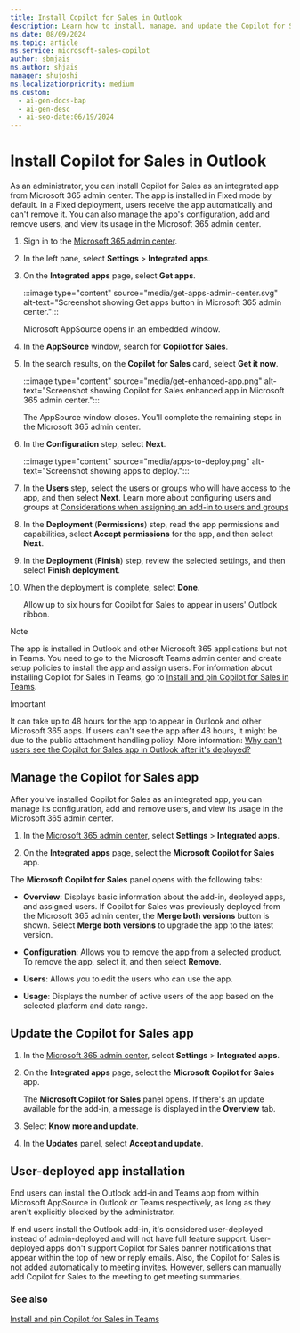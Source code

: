 ```yaml
---
title: Install Copilot for Sales in Outlook
description: Learn how to install, manage, and update the Copilot for Sales app in Microsoft 365 with this comprehensive guide.
ms.date: 08/09/2024
ms.topic: article
ms.service: microsoft-sales-copilot
author: sbmjais
ms.author: shjais
manager: shujoshi
ms.localizationpriority: medium
ms.custom:
  - ai-gen-docs-bap
  - ai-gen-desc
  - ai-seo-date:06/19/2024
---
```


# Install Copilot for Sales in Outlook

As an administrator, you can install Copilot for Sales as an integrated app from Microsoft 365 admin center. The app is installed in Fixed mode by default. In a Fixed deployment, users receive the app automatically and can't remove it. You can also manage the app's configuration, add and remove users, and view its usage in the Microsoft 365 admin center.

1. Sign in to the [Microsoft 365 admin center](https://admin.microsoft.com/).

2. In the left pane, select **Settings** > **Integrated apps**.

3. On the **Integrated apps** page, select **Get apps**.

    :::image type="content" source="media/get-apps-admin-center.svg" alt-text="Screenshot showing Get apps button in Microsoft 365 admin center.":::

    Microsoft AppSource opens in an embedded window.

4. In the **AppSource** window, search for **Copilot for Sales**.

5. In the search results, on the **Copilot for Sales** card, select **Get it now**. 

    :::image type="content" source="media/get-enhanced-app.png" alt-text="Screenshot showing Copilot for Sales enhanced app in Microsoft 365 admin center.":::

    The AppSource window closes. You'll complete the remaining steps in the Microsoft 365 admin center.

6. In the **Configuration** step, select **Next**.

    :::image type="content" source="media/apps-to-deploy.png" alt-text="Screenshot showing apps to deploy.":::

8. In the **Users** step, select the users or groups who will have access to the app, and then select **Next**. Learn more about configuring users and groups at [Considerations when assigning an add-in to users and groups](/microsoft-365/admin/manage/manage-deployment-of-add-ins?view=o365-worldwide&preserve-view=true#considerations-when-assigning-an-add-in-to-users-and-groups)

9. In the **Deployment** (**Permissions**) step, read the app permissions and capabilities, select **Accept permissions** for the app, and then select **Next**.

10. In the **Deployment** (**Finish**) step, review the selected settings, and then select **Finish deployment**.

11. When the deployment is complete, select **Done**.

    Allow up to six hours for Copilot for Sales to appear in users' Outlook ribbon.

> [!NOTE]
> The app is installed in Outlook and other Microsoft 365 applications but not in Teams. You need to go to the Microsoft Teams admin center and create setup policies to install the app and assign users. For information about installing Copilot for Sales in Teams, go to [Install and pin Copilot for Sales in Teams](install-pin-viva-sales-teams.md).


> [!IMPORTANT]
> It can take up to 48 hours for the app to appear in Outlook and other Microsoft 365 apps. If users can't see the app after 48 hours, it might be due to the public attachment handling policy. More information: [Why can't users see the Copilot for Sales app in Outlook after it's deployed?](sales-copilot-faq.md#why-cant-users-see-the-copilot-for-sales-app-in-outlook-after-its-deployed)

## Manage the Copilot for Sales app

After you've installed Copilot for Sales as an integrated app, you can manage its configuration, add and remove users, and view its usage in the Microsoft 365 admin center.

1.  In the [Microsoft 365 admin center](https://admin.microsoft.com/), select **Settings** &gt; **Integrated apps**.

2.  On the **Integrated apps** page, select the **Microsoft Copilot for Sales** app.

The **Microsoft Copilot for Sales** panel opens with the following tabs:

- **Overview**: Displays basic information about the add-in, deployed apps, and assigned users. If Copilot for Sales was previously deployed from the Microsoft 365 admin center, the **Merge both versions** button is shown. Select **Merge both versions** to upgrade the app to the latest version.

- **Configuration**: Allows you to remove the app from a selected product. To remove the app, select it, and then select **Remove**.

- **Users**: Allows you to edit the users who can use the app.

- **Usage**: Displays the number of active users of the app based on the selected platform and date range.

## Update the Copilot for Sales app

1.  In the [Microsoft 365 admin center](https://admin.microsoft.com/), select **Settings** &gt; **Integrated apps**.

2.  On the **Integrated apps** page, select the **Microsoft Copilot for Sales** app.

    The **Microsoft Copilot for Sales** panel opens. If there's an update available for the add-in, a message is displayed in the **Overview** tab.

3. Select **Know more and update**.

4. In the **Updates** panel, select **Accept and update**.

## User-deployed app installation

End users can install the Outlook add-in and Teams app from within Microsoft AppSource in Outlook or Teams respectively, as long as they aren't explicitly blocked by the administrator.  

If end users install the Outlook add-in, it's considered user-deployed instead of admin-deployed and will not have full feature support. User-deployed apps don't support Copilot for Sales banner notifications that appear within the top of new or reply emails. Also, the Copilot for Sales is not added automatically to meeting invites. However, sellers can manually add Copilot for Sales to the meeting to get meeting summaries.

### See also

[Install and pin Copilot for Sales in Teams](install-pin-viva-sales-teams.md)

